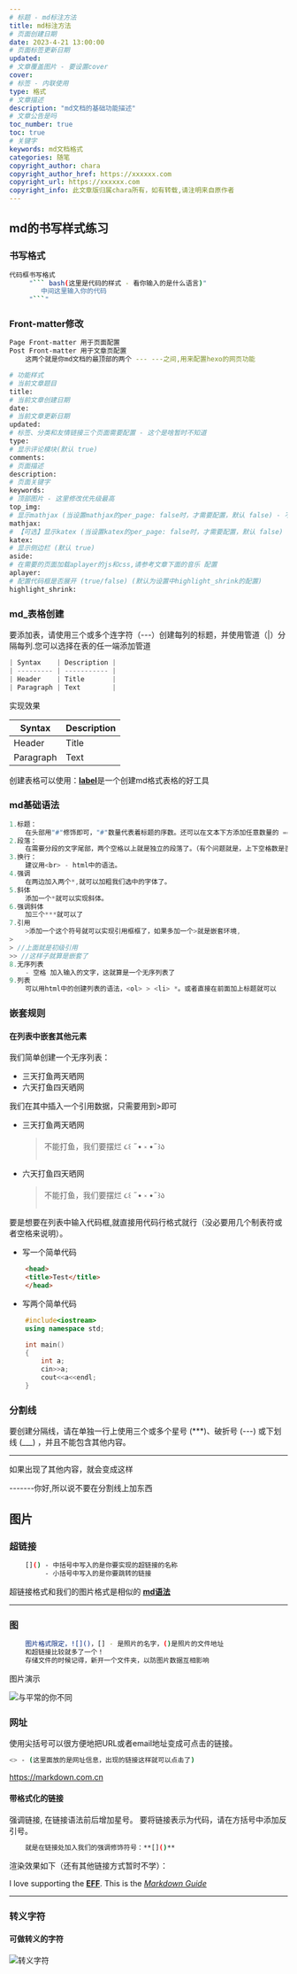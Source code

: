 ```yaml
---
# 标题 - md标注方法
title: md标注方法
# 页面创建日期
date: 2023-4-21 13:00:00
# 页面标签更新日期
updated:
# 文章覆盖图片 - 要设置cover
cover: 
# 标签 - 内联使用
type: 格式
# 文章描述
description: "md文档的基础功能描述"
# 文章公告是吗
toc_number: true
toc: true
# 关键字
keywords: md文档格式
categories: 随笔
copyright_author: chara
copyright_author_href: https://xxxxxx.com
copyright_url: https://xxxxxx.com
copyright_info: 此文章版归属chara所有，如有转载,请注明来自原作者
---
```

## **md的书写样式练习**

### **书写格式**

``` bash
代码框书写格式
     "``` bash(这里是代码的样式 - 看你输入的是什么语言)" 
        中间这里输入你的代码
     "```"
```

### **Front-matter修改**

```bash
Page Front-matter 用于页面配置
Post Front-matter 用于文章页配置
    这两个就是你md文档的最顶部的两个 --- ---之间,用来配置hexo的网页功能

# 功能样式
# 当前文章题目
title:  
# 当前文章创建日期
date:
# 当前文章更新日期
updated:
# 标签、分类和友情链接三个页面需要配置 - 这个是啥暂时不知道
type:
# 显示评论模块(默认 true)
comments:
# 页面描述
description:
# 页面关键字
keywords:
# 顶部图片 - 这里修改优先级最高
top_img:
# 显示mathjax (当设置mathjax的per_page: false时，才需要配置，默认 false) - 不清楚
mathjax:
# 【可选】显示katex (当设置katex的per_page: false时，才需要配置，默认 false) - 不清楚
katex:
# 显示侧边栏 (默认 true)
aside:
# 在需要的页面加载aplayer的js和css,请参考文章下面的音乐 配置
aplayer:
# 配置代码框是否展开 (true/false) (默认为设置中highlight_shrink的配置)
highlight_shrink:
```

### **md_表格创建**

要添加表，请使用三个或多个连字符（---）创建每列的标题，并使用管道（|）分隔每列.您可以选择在表的任一端添加管道

```c++
| Syntax    | Description |
| --------- | ----------- |
| Header    | Title       |
| Paragraph | Text        |
```

实现效果

| Syntax    | Description |
| --------- | ----------- |
| Header    | Title       |
| Paragraph | Text        |

创建表格可以使用：[**label**](https://www.tablesgenerator.com/markdown_tables)是一个创建md格式表格的好工具

### **md基础语法**

```c++
1.标题：
    在头部用"#"修饰即可，"#"数量代表着标题的序数。还可以在文本下方添加任意数量的 == 号来标识一级标题，或者 -- 号来标识二级标题。
2.段落：
    在需要分段的文字尾部，两个空格以上就是独立的段落了。（有个问题就是，上下空格数是否要相同）。注意的是，md语法中没有缩进段落的选项，所以说不能用缩进来操作段落。
3.换行：
    建议用<br> - html中的语法。
4.强调
    在两边加入两个*,就可以加粗我们选中的字体了。
5.斜体
    添加一个*就可以实现斜体。
6.强调斜体
    加三个***就可以了
7.引用
    >添加一个这个符号就可以实现引用框框了，如果多加一个>就是嵌套环境,
> 
> //上面就是初级引用
>> //这样子就算是嵌套了
8.无序列表
    - 空格 加入输入的文字，这就算是一个无序列表了
9.列表
    可以用html中的创建列表的语法，<ol> > <li> *。或者直接在前面加上标题就可以
```

### **嵌套规则**

#### **在列表中嵌套其他元素**
  
我们简单创建一个无序列表：
  
- 三天打鱼两天晒网
- 六天打鱼四天晒网

我们在其中插入一个引用数据，只需要用到>即可

- 三天打鱼两天晒网
  > 不能打鱼，我们要摆烂 ૮꒰ ˶• ༝ •˶꒱ა
- 六天打鱼四天晒网
  > 不能打鱼，我们要摆烂 ૮꒰ ˶• ༝ •˶꒱ა

要是想要在列表中输入代码框,就直接用代码行格式就行（没必要用几个制表符或者空格来说明）。

- 写一个简单代码

```html
    <head>
    <title>Test</title>
    </head>
```

- 写两个简单代码

```c++
    #include<iostream>
    using namespace std;

    int main()
    {
        int a;
        cin>>a;
        cout<<a<<endl;
    }
```

### 分割线

要创建分隔线，请在单独一行上使用三个或多个星号 (***)、破折号 (---) 或下划线 (___) ，并且不能包含其他内容。

----------

如果出现了其他内容，就会变成这样

-------你好,所以说不要在分割线上加东西

## 图片

### 超链接

```bash
    []() - 中括号中写入的是你要实现的超链接的名称
         - 小括号中写入的是你要跳转的链接
```

超链接格式和我们的图片格式是相似的 [**md语法**](https://markdown.com.cn/basic-syntax/links.html)

--------------

### 图

```bash
    图片格式限定，![]()，[] - 是照片的名字，()是照片的文件地址
    和超链接比较就多了一个！
    存储文件的时候记得，新开一个文件夹，以防图片数据互相影响
```

图片演示

![与平常的你不同](../picture/format/Different%20from%20the%20usual%20of%20you.jpg)

### 网址

使用尖括号可以很方便地把URL或者email地址变成可点击的链接。

```bash
<> - (这里面放的是网址信息，出现的链接这样就可以点击了)
```

<https://markdown.com.cn>

#### 带格式化的链接

强调链接, 在链接语法前后增加星号。 要将链接表示为代码，请在方括号中添加反引号。  

```bash
    就是在链接处加入我们的强调修饰符号：**[]()**
```

渲染效果如下（还有其他链接方式暂时不学）：
<!-- 这里是强调链接 链接不一定存在 -->
I love supporting the **[EFF](https://eff.org)**.
This is the *[Markdown Guide](https://www.markdownguide.org)*

-------

### 转义字符

#### 可做转义的字符

![转义字符](../picture/format/turn.png)
